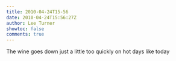 ```yaml
---
title: 2010-04-24T15-56
date: 2010-04-24T15:56:27Z
author: Lee Turner
showtoc: false
comments: true
---
```


The wine goes down just a little too quickly on hot days like today

